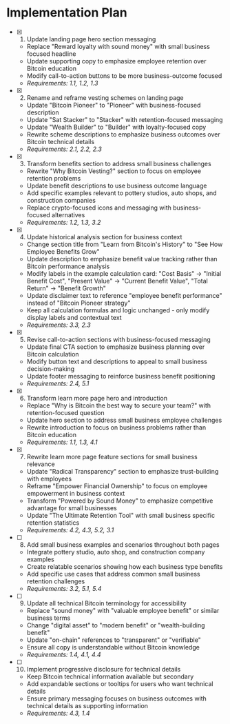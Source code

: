 # Implementation Plan

- [x] 1. Update landing page hero section messaging
  - Replace "Reward loyalty with sound money" with small business focused headline
  - Update supporting copy to emphasize employee retention over Bitcoin education
  - Modify call-to-action buttons to be more business-outcome focused
  - _Requirements: 1.1, 1.2, 1.3_

- [x] 2. Rename and reframe vesting schemes on landing page
  - Update "Bitcoin Pioneer" to "Pioneer" with business-focused description
  - Update "Sat Stacker" to "Stacker" with retention-focused messaging
  - Update "Wealth Builder" to "Builder" with loyalty-focused copy
  - Rewrite scheme descriptions to emphasize business outcomes over Bitcoin technical details
  - _Requirements: 2.1, 2.2, 2.3_

- [x] 3. Transform benefits section to address small business challenges
  - Rewrite "Why Bitcoin Vesting?" section to focus on employee retention problems
  - Update benefit descriptions to use business outcome language
  - Add specific examples relevant to pottery studios, auto shops, and construction companies
  - Replace crypto-focused icons and messaging with business-focused alternatives
  - _Requirements: 1.2, 1.3, 3.2_

- [x] 4. Update historical analysis section for business context
  - Change section title from "Learn from Bitcoin's History" to "See How Employee Benefits Grow"
  - Update description to emphasize benefit value tracking rather than Bitcoin performance analysis
  - Modify labels in the example calculation card: "Cost Basis" → "Initial Benefit Cost", "Present Value" → "Current Benefit Value", "Total Return" → "Benefit Growth"
  - Update disclaimer text to reference "employee benefit performance" instead of "Bitcoin Pioneer strategy"
  - Keep all calculation formulas and logic unchanged - only modify display labels and contextual text
  - _Requirements: 3.3, 2.3_

- [x] 5. Revise call-to-action sections with business-focused messaging
  - Update final CTA section to emphasize business planning over Bitcoin calculation
  - Modify button text and descriptions to appeal to small business decision-making
  - Update footer messaging to reinforce business benefit positioning
  - _Requirements: 2.4, 5.1_

- [x] 6. Transform learn more page hero and introduction
  - Replace "Why is Bitcoin the best way to secure your team?" with retention-focused question
  - Update hero section to address small business employee challenges
  - Rewrite introduction to focus on business problems rather than Bitcoin education
  - _Requirements: 1.1, 1.3, 4.1_

- [x] 7. Rewrite learn more page feature sections for small business relevance
  - Update "Radical Transparency" section to emphasize trust-building with employees
  - Reframe "Empower Financial Ownership" to focus on employee empowerment in business context
  - Transform "Powered by Sound Money" to emphasize competitive advantage for small businesses
  - Update "The Ultimate Retention Tool" with small business specific retention statistics
  - _Requirements: 4.2, 4.3, 5.2, 3.1_

- [ ] 8. Add small business examples and scenarios throughout both pages
  - Integrate pottery studio, auto shop, and construction company examples
  - Create relatable scenarios showing how each business type benefits
  - Add specific use cases that address common small business retention challenges
  - _Requirements: 3.2, 5.1, 5.4_

- [ ] 9. Update all technical Bitcoin terminology for accessibility
  - Replace "sound money" with "valuable employee benefit" or similar business terms
  - Change "digital asset" to "modern benefit" or "wealth-building benefit"
  - Update "on-chain" references to "transparent" or "verifiable"
  - Ensure all copy is understandable without Bitcoin knowledge
  - _Requirements: 1.4, 4.1, 4.4_

- [ ] 10. Implement progressive disclosure for technical details
  - Keep Bitcoin technical information available but secondary
  - Add expandable sections or tooltips for users who want technical details
  - Ensure primary messaging focuses on business outcomes with technical details as supporting information
  - _Requirements: 4.3, 1.4_